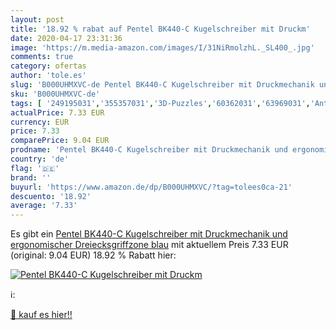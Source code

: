 ```yaml
---
layout: post
title: '18.92 % rabat auf Pentel BK440-C Kugelschreiber mit Druckm'
date: 2020-04-17 23:31:36
image: 'https://m.media-amazon.com/images/I/31NiRmolzhL._SL400_.jpg'
comments: true
category: ofertas
author: 'tole.es'
slug: 'B000UHMXVC-de Pentel BK440-C Kugelschreiber mit Druckmechanik und...'
sku: 'B000UHMXVC-de'
tags: [ '249195031','355357031','3D-Puzzles','60362031','63969031','Antivirus & Internet Security','Armbänder für Damen','Bauspielzeug & Konstruktionsspielzeug','Bausteine','Bekleidung','Beleuchtung','Bluetooth-Kopfhörer','Bürobedarf & Schreibwaren','Computer','Computer & Zubehör','Damen-Henkeltaschen','Damen-Jeanshosen','Damen-Kleider','Damen-Shopper','Damen-Sneaker','Damenbekleidung','Damenhandtaschen','Damenschmuck','Damenschuhe','Datenspeicher','Dekorative Leuchtmittel','Digitale Kompaktkameras','Digitalkameras','Drogerie & Körperpflege','Druckbleistifte','Einfache Auto- & Verkehrsmodelle','Elektronik & Foto','Elektronische Spiele für Kinder','Experimentieren & Forschen','Fahrzeug Spielsets für Kinder','Fahrzeuge & Rennwagen für Kinder','Fernseher','Fernseher & Heimkino','Fineliner','Forschen & Entdecken: Solarenergie','Freizeitkleider für Damen','Füllfederhalter & Kugelschreiber','Games','Games, Hardware & Zubehör für PC','Gaming-Headsets für Nintendo Switch','Gaming-Headsets für PlayStation 3','Gaming-Headsets für PlayStation 4','Gaming-Headsets für Wii','Gaming-Headsets für Xbox 360','Gaming-Headsets für Xbox One','Gelschreiber','Handtaschen','Handys & Smartphones','Handys & Zubehör','Haushaltswaren','Heimkino, TV & Video Zubehör','Herren','Herren-Laufschuhe','Herren-Schnürhalbschuhe','Herren-Straßenlaufschuhe','Herren-Traillaufschuhe','Herren-Unterwäsche','Herrenbekleidung','Herrenschmuck','Herrenschuhe','Hobbys','In-Ear Ohrhörer','Interne SSD','Interner Speicher','Kamera & Foto','Kamera-Objektive','Kapuzenpullover für Herren','Kaspersky','Ketten für Herren','Kinderspielfiguren & -fahrzeuge','Kopfhörer','Kopfhörer & Zubehör','Kopfhörer Adapter','LEGO','LEGO Steine & Co.','Leuchtmittel','Mac','Minen, Patronen & Tintenlöscher','Motorfahrzeugspielsets für Kinder','Netzwerk','Netzwerk-Switches','Netzwerkgeräte','Nintendo Switch','Objektive','Objektive für Spiegelreflexkameras','PLAYMOBIL','PlayStation 3','PlayStation 4','PlayStation 5','PlayStation 5 Headsets','Polizei','PowerLAN-Adapter','Produkte','Puzzles','Regular Stores','Retroshorts für Herren','Sammelfiguren','Sammelfiguren & Requisiten','Schmuck','Schreibwaren','Schuhe','Schuhe & Handtaschen','Schuhe, Handtaschen & Accessoires','Shops','Simlockfreie Handys','Smartwatches','Sneaker','Sneaker & Sportschuhe für Damen','Sneaker & Sportschuhe für Herren','Software','Speziallampen','Spiele','Spiele für Nintendo Switch','Spielfahrzeuge für Kinder','Spielfiguren- & Fahrzeugsets für Kinder','Spielfiguren-Spielesets für Kinder','Spielzeug','Spielzeug-Adventskalender','Spielzeugfiguren & Spielwelten','Sport- & Outdoorschuhe für Herren','Sport-Kopfhörer','Stifte','Sweatshirts & Kapuzenpullover für Herren','TV-Halterungen & Ständer','TV-Wand- & Deckenhalterungen','Veraltete Systeme & Micro-Konsolen','Weiß- & Vollwäsche','Wi-Fi Lampen','Wii','Wäschepflege','Xbox 360','Xbox One','Xbox Series X & S','Xbox Series X & S Headsets','Zubehör für Kinderspielfiguren & -fahrzeuge','Zubehör für Mac','Zubehör für Nintendo Switch','Zubehör für PC','Zubehör für PlayStation 4','Zubehör für PlayStation 5','Zubehör für Playstation 3','Zubehör für Spielzeugfiguren & Spielewelten','Zubehör für Wii','Zubehör für Xbox 360','Zubehör für Xbox One','Zubehör für Xbox Series X & S', ]
actualPrice: 7.33 EUR
currency: EUR
price: 7.33
comparePrice: 9.04 EUR
prodname: 'Pentel BK440-C Kugelschreiber mit Druckmechanik und ergonomischer Dreiecksgriffzone  blau'
country: 'de'
flag: '🇩🇪'
brand: ''
buyurl: 'https://www.amazon.de/dp/B000UHMXVC/?tag=tolees0ca-21'
descuento: '18.92'
average: '7.33'
---
```


Es gibt ein [Pentel BK440-C Kugelschreiber mit Druckmechanik und ergonomischer Dreiecksgriffzone  blau](https://www.amazon.de/dp/B000UHMXVC/?tag=tolees0ca-21) mit aktuellem Preis 7.33 EUR (original: 9.04 EUR) 18.92 % Rabatt hier:

[![Pentel BK440-C Kugelschreiber mit Druckm](https://m.media-amazon.com/images/I/31NiRmolzhL._SL400_.jpg)](https://www.amazon.de/dp/B000UHMXVC/?tag=tolees0ca-21)

ℹ️:


[🛒 kauf es hier!!](https://www.amazon.de/dp/B000UHMXVC/?tag=tolees0ca-21)
